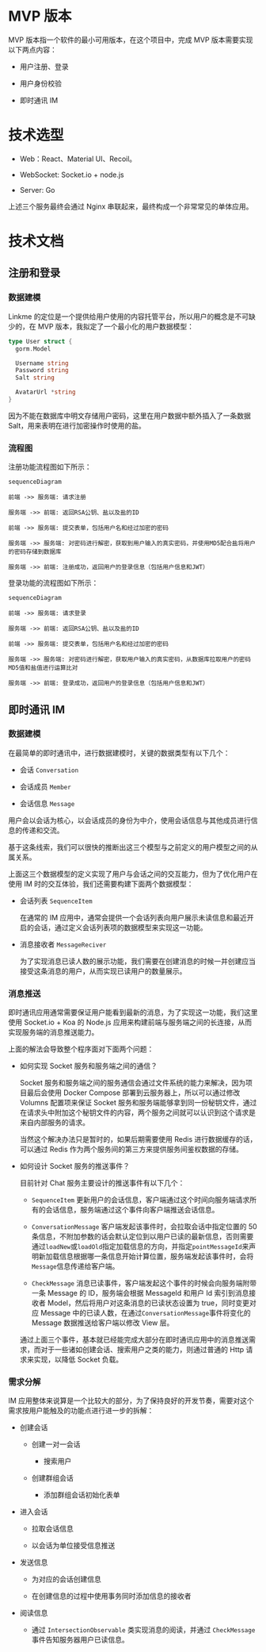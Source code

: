 # MVP 版本

MVP 版本指一个软件的最小可用版本，在这个项目中，完成 MVP 版本需要实现以下两点内容：

- 用户注册、登录

- 用户身份校验

- 即时通讯 IM

# 技术选型

- Web：React、Material UI、Recoil。

- WebSocket: Socket.io + node.js

- Server: Go

上述三个服务最终会通过 Nginx 串联起来，最终构成一个非常常见的单体应用。

# 技术文档

## 注册和登录

### 数据建模

Linkme 的定位是一个提供给用户使用的内容托管平台，所以用户的概念是不可缺少的，在 MVP 版本，我拟定了一个最小化的用户数据模型：

```go
type User struct {
  gorm.Model

  Username string
  Password string
  Salt string

  AvatarUrl *string
}
```

因为不能在数据库中明文存储用户密码，这里在用户数据中额外插入了一条数据 Salt，用来表明在进行加密操作时使用的盐。

### 流程图

注册功能流程图如下所示：

```mermaid
sequenceDiagram

前端 ->> 服务端: 请求注册

服务端 ->> 前端: 返回RSA公钥、盐以及盐的ID

前端 ->> 服务端: 提交表单，包括用户名和经过加密的密码

服务端 ->> 服务端: 对密码进行解密，获取到用户输入的真实密码，并使用MD5配合盐将用户的密码存储到数据库

服务端 ->> 前端: 注册成功，返回用户的登录信息（包括用户信息和JWT）

```

登录功能的流程图如下所示：

```mermaid
sequenceDiagram

前端 ->> 服务端: 请求登录

服务端 ->> 前端: 返回RSA公钥、盐以及盐的ID

前端 ->> 服务端: 提交表单，包括用户名和经过加密的密码

服务端 ->> 服务端: 对密码进行解密，获取用户输入的真实密码，从数据库拉取用户的密码MD5值和盐值进行运算比对

服务端 ->> 前端: 登录成功，返回用户的登录信息（包括用户信息和JWT）

```

## 即时通讯 IM

### 数据建模

在最简单的即时通讯中，进行数据建模时，关键的数据类型有以下几个：

- 会话 `Conversation`

- 会话成员 `Member`

- 会话信息 `Message`

用户会以会话为核心，以会话成员的身份为中介，使用会话信息与其他成员进行信息的传递和交流。

基于这条线索，我们可以很快的推断出这三个模型与之前定义的用户模型之间的从属关系。

上面这三个数据模型的定义实现了用户与会话之间的交互能力，但为了优化用户在使用 IM 时的交互体验，我们还需要构建下面两个数据模型：

- 会话列表 `SequenceItem`

  在通常的 IM 应用中，通常会提供一个会话列表向用户展示未读信息和最近开启的会话，通过定义会话列表项的数据模型来实现这一功能。

- 消息接收者 `MessageReciver`

  为了实现消息已读人数的展示功能，我们需要在创建消息的时候一并创建应当接受这条消息的用户，从而实现已读用户的数量展示。

### 消息推送

即时通讯应用通常需要保证用户能看到最新的消息，为了实现这一功能，我们这里使用 Socket.io + Koa 的 Node.js 应用来构建前端与服务端之间的长连接，从而实现服务端的消息推送能力。

上面的解法会导致整个程序面对下面两个问题：

- 如何实现 Socket 服务和服务端之间的通信？

  Socket 服务和服务端之间的服务通信会通过文件系统的能力来解决，因为项目最后会使用 Docker Compose 部署到云服务器上，所以可以通过修改 Volumns 配置项来保证 Socket 服务和服务端能够拿到同一份秘钥文件，通过在请求头中附加这个秘钥文件的内容，两个服务之间就可以认识到这个请求是来自内部服务的请求。

  当然这个解决办法只是暂时的，如果后期需要使用 Redis 进行数据缓存的话，可以通过 Redis 作为两个服务间的第三方来提供服务间鉴权数据的存储。

- 如何设计 Socket 服务的推送事件？

  目前针对 Chat 服务主要设计的推送事件有以下几个：

  - `SequenceItem` 更新用户的会话信息，客户端通过这个时间向服务端请求所有的会话信息，服务端通过这个事件向客户端推送会话信息。

  - `ConversationMessage` 客户端发起该事件时，会拉取会话中指定位置的 50 条信息，不附加参数的话会默认定位到以用户已读的最新信息，否则需要通过`loadNew`或`loadOld`指定加载信息的方向，并指定`pointMessageId`来声明新加载信息根据哪一条信息开始计算位置，服务端发起该事件时，会将`Message`信息传递给客户端。

  - `CheckMessage` 消息已读事件，客户端发起这个事件的时候会向服务端附带一条 Message 的 ID，服务端会根据 MessageId 和用户 Id 索引到消息接收者 Model，然后将用户对这条消息的已读状态设置为 true，同时变更对应 Message 中的已读人数，在通过`ConversationMessage`事件将变化的 Message 数据推送给客户端以修改 View 层。

  通过上面三个事件，基本就已经能完成大部分在即时通讯应用中的消息推送需求，而对于一些诸如创建会话、搜索用户之类的能力，则通过普通的 Http 请求来实现，以降低 Socket 负载。

### 需求分解

IM 应用整体来说算是一个比较大的部分，为了保持良好的开发节奏，需要对这个需求按用户能触及的功能点进行进一步的拆解：

- 创建会话

  - 创建一对一会话

    - 搜索用户

  - 创建群组会话

    - 添加群组会话初始化表单

- 进入会话

  - 拉取会话信息

  - 以会话为单位接受信息推送

- 发送信息

  - 为对应的会话创建信息

  - 在创建信息的过程中使用事务同时添加信息的接收者

- 阅读信息

  - 通过 `IntersectionObservable` 类实现消息的阅读，并通过 `CheckMessage` 事件告知服务器用户已读信息。
